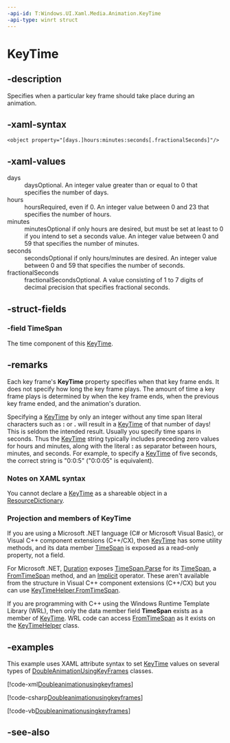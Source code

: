 ```yaml
---
-api-id: T:Windows.UI.Xaml.Media.Animation.KeyTime
-api-type: winrt struct
---
```


<!-- Structure syntax.
public struct KeyTime 
-->

# KeyTime

## -description
Specifies when a particular key frame should take place during an animation.
## -xaml-syntax
```xaml
<object property="[days.]hours:minutes:seconds[.fractionalSeconds]"/>
```


## -xaml-values
<dl><dt>days</dt><dd>daysOptional. An integer value greater than or equal to 0 that specifies the number of days.</dd>
<dt>hours</dt><dd>hoursRequired, even if 0. An integer value between 0 and 23 that specifies the number of hours.</dd>
<dt>minutes</dt><dd>minutesOptional if only hours are desired, but must be set at least to 0 if you intend to set a seconds value. An integer value between 0 and 59 that specifies the number of minutes.</dd>
<dt>seconds</dt><dd>secondsOptional if only hours/minutes are desired. An integer value between 0 and 59 that specifies the number of seconds.</dd>
<dt>fractionalSeconds</dt><dd>fractionalSecondsOptional. A value consisting of 1 to 7 digits of decimal precision that specifies fractional seconds.</dd>
</dl>

## -struct-fields

### -field TimeSpan
The time component of this [KeyTime](keytime.md).
    

## -remarks
Each key frame's **KeyTime** property specifies when that key frame ends. It does not specify how long the key frame plays. The amount of time a key frame plays is determined by when the key frame ends, when the previous key frame ended, and the animation's duration.

Specifying a [KeyTime](keytime.md) by only an integer without any time span literal characters such as **:** or **.** will result in a [KeyTime](keytime.md) of that number of days! This is seldom the intended result. Usually you specify time spans in seconds. Thus the [KeyTime](keytime.md) string typically includes preceding zero values for hours and minutes, along with the literal **:** as separator between hours, minutes, and seconds. For example, to specify a [KeyTime](keytime.md) of five seconds, the correct string is "0:0:5" ("0:0:05" is equivalent).

### Notes on XAML syntax

You cannot declare a [KeyTime](keytime.md) as a shareable object in a [ResourceDictionary](../windows.ui.xaml/resourcedictionary.md).

### Projection and members of KeyTime

If you are using a Microsoft .NET language (C# or Microsoft Visual Basic), or Visual C++ component extensions (C++/CX), then [KeyTime](keytime.md) has some utility methods, and its data member [TimeSpan](keytime_timespan.md) is exposed as a read-only property, not a field.

For Microsoft .NET, [Duration](../windows.ui.xaml/duration.md) exposes [TimeSpan.Parse](https://docs.microsoft.com/dotnet/api/system.timespan.parse#System_TimeSpan_Parse_System_String_) for its [TimeSpan](../windows.ui.xaml/duration_timespan.md), a [FromTimeSpan](keytime_fromtimespan.md) method, and an [Implicit](../windows.ui.xaml/duration_op_implicit.md) operator. These aren't available from the structure in Visual C++ component extensions (C++/CX) but you can use [KeyTimeHelper.FromTimeSpan](keytimehelper_fromtimespan_845885131.md).

If you are programming with C++ using the Windows Runtime Template Library (WRL), then only the data member field **TimeSpan** exists as a member of [KeyTime](keytime.md). WRL code can access [FromTimeSpan](keytimehelper_fromtimespan_845885131.md) as it exists on the [KeyTimeHelper](keytimehelper.md) class.

## -examples
This example uses XAML attribute syntax to set [KeyTime](doublekeyframe_keytime.md) values on several types of [DoubleAnimationUsingKeyFrames](doubleanimationusingkeyframes.md) classes.



[!code-xml[Doubleanimationusingkeyframes](../windows.ui.xaml.media.animation/code/doubleanimationusingkeyframes/csharp/Page.xaml#SnippetDoubleanimationusingkeyframes)]

[!code-csharp[Doubleanimationusingkeyframes](../windows.ui.xaml.media.animation/code/doubleanimationusingkeyframes2/csharp/Page.xaml.cs#SnippetDoubleanimationusingkeyframes2)]

[!code-vb[Doubleanimationusingkeyframes](../windows.ui.xaml.media.animation/code/doubleanimationusingkeyframes2/vbnet/Page.xaml.vb#SnippetDoubleanimationusingkeyframes2)]

## -see-also
